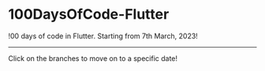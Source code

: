 # 100DaysOfCode-Flutter
!00 days of code in Flutter. Starting from 7th March, 2023!
<hr></hr>
Click on the branches to move on to a specific date!
